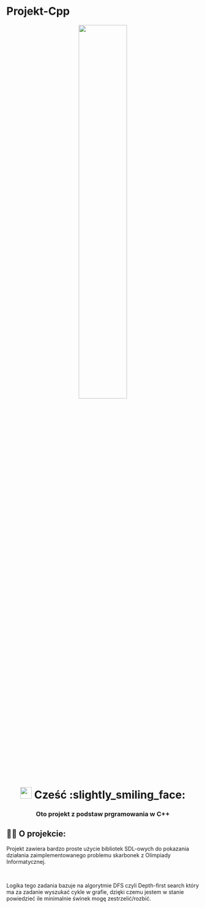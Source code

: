 # Projekt-Cpp

<p align="center">
  <a href="#"><img width="50%" height="auto" src="https://cdn.dribbble.com/users/187497/screenshots/2178528/media/79d62b8e01bcf7200e00cd0921008fc0.gif" height="200px"/></a>
</p>

<h1 align="center"><img src="https://raw.githubusercontent.com/MartinHeinz/MartinHeinz/master/wave.gif" width="30px"> Cześć :slightly_smiling_face: </h1>
<h3 align="center">Oto projekt z podstaw prgramowania w C++</h3>


## 🙋‍♂️ O projekcie:
Projekt zawiera bardzo proste użycie bibliotek SDL-owych
do pokazania działania zaimplementowanego problemu skarbonek z Olimpiady Informatycznej.

<br/>

Logika tego zadania bazuje na algorytmie DFS czyli Depth-first search który ma za zadanie wyszukać cykle w grafie, dzięki czemu 
jestem w stanie powiedzieć ile minimalnie świnek mogę zestrzelić/rozbić.

<br/>

